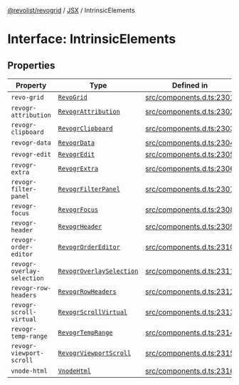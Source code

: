 [@revolist/revogrid](README.md) / [JSX](Namespace.JSX.md) / IntrinsicElements

# Interface: IntrinsicElements

## Properties

| Property | Type | Defined in |
| ------ | ------ | ------ |
| `revo-grid` | [`RevoGrid`](JSX.Interface.RevoGrid.md) | [src/components.d.ts:2301](https://github.com/revolist/revogrid/blob/6916c62aedeba77f36804fdc386f78e588e18412/src/components.d.ts#L2301) |
| `revogr-attribution` | [`RevogrAttribution`](JSX.Interface.RevogrAttribution.md) | [src/components.d.ts:2302](https://github.com/revolist/revogrid/blob/6916c62aedeba77f36804fdc386f78e588e18412/src/components.d.ts#L2302) |
| `revogr-clipboard` | [`RevogrClipboard`](JSX.Interface.RevogrClipboard.md) | [src/components.d.ts:2303](https://github.com/revolist/revogrid/blob/6916c62aedeba77f36804fdc386f78e588e18412/src/components.d.ts#L2303) |
| `revogr-data` | [`RevogrData`](JSX.Interface.RevogrData.md) | [src/components.d.ts:2304](https://github.com/revolist/revogrid/blob/6916c62aedeba77f36804fdc386f78e588e18412/src/components.d.ts#L2304) |
| `revogr-edit` | [`RevogrEdit`](JSX.Interface.RevogrEdit.md) | [src/components.d.ts:2305](https://github.com/revolist/revogrid/blob/6916c62aedeba77f36804fdc386f78e588e18412/src/components.d.ts#L2305) |
| `revogr-extra` | [`RevogrExtra`](JSX.Interface.RevogrExtra.md) | [src/components.d.ts:2306](https://github.com/revolist/revogrid/blob/6916c62aedeba77f36804fdc386f78e588e18412/src/components.d.ts#L2306) |
| `revogr-filter-panel` | [`RevogrFilterPanel`](JSX.Interface.RevogrFilterPanel.md) | [src/components.d.ts:2307](https://github.com/revolist/revogrid/blob/6916c62aedeba77f36804fdc386f78e588e18412/src/components.d.ts#L2307) |
| `revogr-focus` | [`RevogrFocus`](JSX.Interface.RevogrFocus.md) | [src/components.d.ts:2308](https://github.com/revolist/revogrid/blob/6916c62aedeba77f36804fdc386f78e588e18412/src/components.d.ts#L2308) |
| `revogr-header` | [`RevogrHeader`](JSX.Interface.RevogrHeader.md) | [src/components.d.ts:2309](https://github.com/revolist/revogrid/blob/6916c62aedeba77f36804fdc386f78e588e18412/src/components.d.ts#L2309) |
| `revogr-order-editor` | [`RevogrOrderEditor`](JSX.Interface.RevogrOrderEditor.md) | [src/components.d.ts:2310](https://github.com/revolist/revogrid/blob/6916c62aedeba77f36804fdc386f78e588e18412/src/components.d.ts#L2310) |
| `revogr-overlay-selection` | [`RevogrOverlaySelection`](JSX.Interface.RevogrOverlaySelection.md) | [src/components.d.ts:2311](https://github.com/revolist/revogrid/blob/6916c62aedeba77f36804fdc386f78e588e18412/src/components.d.ts#L2311) |
| `revogr-row-headers` | [`RevogrRowHeaders`](JSX.Interface.RevogrRowHeaders.md) | [src/components.d.ts:2312](https://github.com/revolist/revogrid/blob/6916c62aedeba77f36804fdc386f78e588e18412/src/components.d.ts#L2312) |
| `revogr-scroll-virtual` | [`RevogrScrollVirtual`](JSX.Interface.RevogrScrollVirtual.md) | [src/components.d.ts:2313](https://github.com/revolist/revogrid/blob/6916c62aedeba77f36804fdc386f78e588e18412/src/components.d.ts#L2313) |
| `revogr-temp-range` | [`RevogrTempRange`](JSX.Interface.RevogrTempRange.md) | [src/components.d.ts:2314](https://github.com/revolist/revogrid/blob/6916c62aedeba77f36804fdc386f78e588e18412/src/components.d.ts#L2314) |
| `revogr-viewport-scroll` | [`RevogrViewportScroll`](JSX.Interface.RevogrViewportScroll.md) | [src/components.d.ts:2315](https://github.com/revolist/revogrid/blob/6916c62aedeba77f36804fdc386f78e588e18412/src/components.d.ts#L2315) |
| `vnode-html` | [`VnodeHtml`](JSX.Interface.VnodeHtml.md) | [src/components.d.ts:2316](https://github.com/revolist/revogrid/blob/6916c62aedeba77f36804fdc386f78e588e18412/src/components.d.ts#L2316) |
